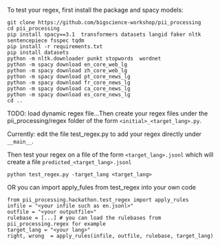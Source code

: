 To test your regex, first install the package and spacy models:
```
git clone https://github.com/bigscience-workshop/pii_processing
cd pii_processing
pip install spacy==3.1  transformers datasets langid faker nltk sentencepiece fsspec tqdm
pip install -r requirements.txt
pip install datasets
python -m nltk.downloader punkt stopwords  wordnet
python -m spacy download en_core_web_lg
python -m spacy download zh_core_web_lg
python -m spacy download pt_core_news_lg
python -m spacy download fr_core_news_lg
python -m spacy download ca_core_news_lg
python -m spacy download es_core_news_lg
cd ..
```

TODO: load dynamic regex file...Then create your regex files under the pii_processing/regex folder of the form ``<initial>_<target_lang>.py``.

Currently: edit the file test_regex.py to add your regex directly under ``__main__``.

Then test your regex on a file of the form ``<target_lang>.jsonl`` which will create a file ``predicted_<target_lang>.jsonl``

```
python test_regex.py -target_lang <target_lang>
```

OR you can import apply_fules from test_regex into your own code
```
from pii_processing.hackathon.test_regex import apply_rules
infile = "<your infile such as en.jsonl>"
outfile = "<your outputfile>"
rulebase = [...] # you can load the rulebases from pii_processing.regex for example
target_lang = "<your lang>"
right, wrong  = apply_rules(infile, outfile, rulebase, target_lang)
```
